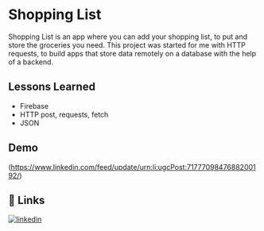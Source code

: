 
# Shopping List

Shopping List is an app where you can add your shopping list, to put and store the groceries you need. This project was started for me with HTTP requests, to build apps that store data remotely on a database with the help of a backend.

## Lessons Learned


- Firebase
- HTTP post, requests, fetch
- JSON
## Demo
(https://www.linkedin.com/feed/update/urn:li:ugcPost:7177709847688200192/)



## 🔗 Links

[![linkedin](https://img.shields.io/badge/linkedin-0A66C2?style=for-the-badge&logo=linkedin&logoColor=white)](https://www.linkedin.com/in/raffael-silverio-a47553255/)


